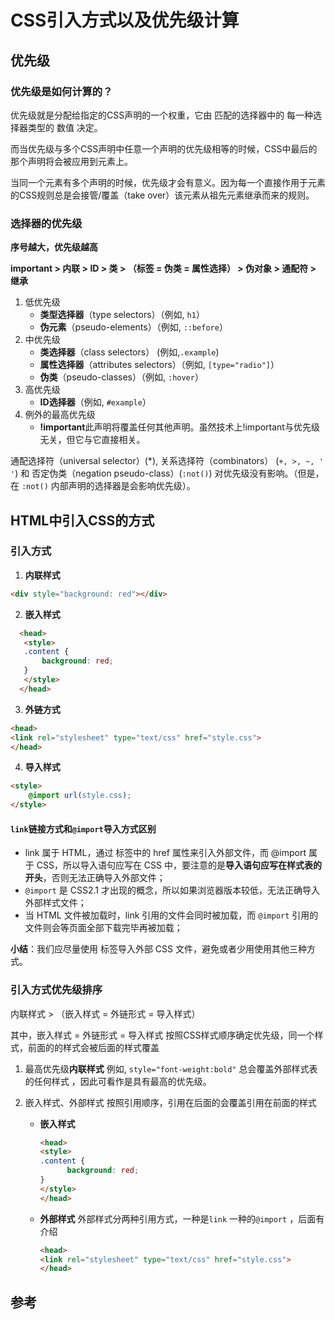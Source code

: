 # CSS引入方式以及优先级计算

## 优先级

### 优先级是如何计算的？

优先级就是分配给指定的CSS声明的一个权重，它由 匹配的选择器中的 每一种选择器类型的 数值 决定。

而当优先级与多个CSS声明中任意一个声明的优先级相等的时候，CSS中最后的那个声明将会被应用到元素上。

当同一个元素有多个声明的时候，优先级才会有意义。因为每一个直接作用于元素的CSS规则总是会接管/覆盖（take over）该元素从祖先元素继承而来的规则。

### 选择器的优先级

**序号越大，优先级越高**

**important > 内联 > ID > 类 > （标签 = 伪类 = 属性选择） > 伪对象 > 通配符 > 继承**

1. 低优先级
   * **类型选择器**（type selectors）（例如, `h1`）
   * **伪元素**（pseudo-elements）（例如, `::before`）
2. 中优先级
   * **类选择器**（class selectors） (例如,`.example`)
   * **属性选择器**（attributes selectors）（例如, `[type="radio"]`）
   * **伪类**（pseudo-classes）（例如, `:hover`）
3. 高优先级
   * **ID选择器**（例如, `#example`）
4. 例外的最高优先级
   * **!important**此声明将覆盖任何其他声明。虽然技术上!important与优先级无关，但它与它直接相关。

通配选择符（universal selector）(*), 关系选择符（combinators） (`+, >, ~, ' '`)  和 否定伪类（negation pseudo-class）(`:not()`) 对优先级没有影响。（但是，在 `:not()` 内部声明的选择器是会影响优先级）。

## HTML中引入CSS的方式
### 引入方式

1. **内联样式**


```html
<div style="background: red"></div>
```


2. **嵌入样式**
```html
  <head>
   <style>
   .content {
       background: red;
   }
   </style>
  </head>
```


3. **外链方式**
```html
<head>
<link rel="stylesheet" type="text/css" href="style.css">
</head>
```
4. **导入样式**


```html
<style>
    @import url(style.css);
</style>
```
#### `link`链接方式和`@import`导入方式区别

- link 属于 HTML，通过 <link> 标签中的 href 属性来引入外部文件，而 @import 属于 CSS，所以导入语句应写在 CSS 中，要注意的是**导入语句应写在样式表的开头**，否则无法正确导入外部文件；
- `@import` 是 CSS2.1 才出现的概念，所以如果浏览器版本较低，无法正确导入外部样式文件；
- 当 HTML 文件被加载时，link 引用的文件会同时被加载，而 `@import` 引用的文件则会等页面全部下载完毕再被加载；

**小结**：我们应尽量使用 <link> 标签导入外部 CSS 文件，避免或者少用使用其他三种方式。

### 引入方式优先级排序

内联样式 > （嵌入样式 = 外链形式 = 导入样式）

其中，嵌入样式 = 外链形式 = 导入样式 按照CSS样式顺序确定优先级，同一个样式，前面的的样式会被后面的样式覆盖

1. 最高优先级**内联样式**
例如, `style="font-weight:bold"` 总会覆盖外部样式表的任何样式 ，因此可看作是具有最高的优先级。

2. 嵌入样式、外部样式
   按照引用顺序，引用在后面的会覆盖引用在前面的样式
   * **嵌入样式**
      ```html
      <head>
      <style>
      .content {
            background: red;
      }
      </style>
      </head>
      ```
   * **外部样式** 外部样式分两种引用方式，一种是`link` 一种的`@import` ，后面有介绍
      ```html
      <head>
      <link rel="stylesheet" type="text/css" href="style.css">
      </head>
      ```



## 参考


